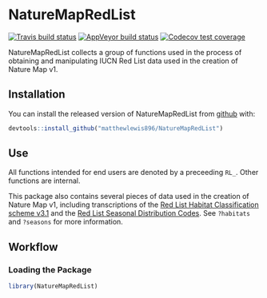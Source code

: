 
# NatureMapRedList

<!-- badges: start -->
[![Travis build status](https://travis-ci.com/matthewlewis896/NatureMapRedList.svg?branch=master)](https://travis-ci.com/matthewlewis896/NatureMapRedList)
[![AppVeyor build status](https://ci.appveyor.com/api/projects/status/github/matthewlewis896/NatureMapRedList?branch=master&svg=true)](https://ci.appveyor.com/project/matthewlewis896/NatureMapRedList)
[![Codecov test coverage](https://codecov.io/gh/matthewlewis896/NatureMapRedList/branch/master/graph/badge.svg)](https://codecov.io/gh/matthewlewis896/NatureMapRedList?branch=master)
<!-- badges: end -->

NatureMapRedList collects a group of functions used in the process of obtaining and manipulating IUCN Red List data used in the creation of Nature Map v1.

## Installation

You can install the released version of NatureMapRedList from [github](https://github.com/matthewlewis896/NatureMapRedList) with:

``` r
devtools::install_github("matthewlewis896/NatureMapRedList")
```

## Use

All functions intended for end users are denoted by a preceeding `RL_`. Other functions are internal.

This package also contains several pieces of data used in the creation of Nature Map v1, including transcriptions of the [Red List Habitat Classification scheme v3.1](https://www.iucnredlist.org/resources/habitat-classification-scheme) and the [Red List Seasonal Distribution Codes](https://www.iucnredlist.org/resources/mappingstandards). See `?habitats` and `?seasons` for more information.

## Workflow

### Loading the Package

``` r
library(NatureMapRedList)
```

